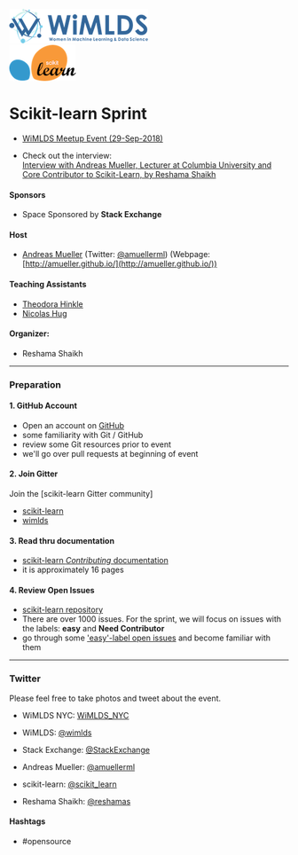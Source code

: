![wimlds](images/Logo-Blue-reduced.png)  
![scikit](images/scikit-learn-logo.png)

# Scikit-learn Sprint  
 
* [WiMLDS Meetup Event (29-Sep-2018)](https://www.meetup.com/NYC-Women-in-Machine-Learning-Data-Science/events/253593297/)  

* Check out the interview:    
[Interview with Andreas Mueller, Lecturer at Columbia University and Core Contributor to Scikit-Learn, by Reshama Shaikh](http://mlconf.com/interview-andreas-muller-lecturer-columbia-university-core-contributor-scikit-learn-reshama-shaikh/)

#### Sponsors  
* Space Sponsored by **Stack Exchange**  

#### Host
* [Andreas Mueller](https://www.linkedin.com/in/andreas-mueller-b370265a) (Twitter: [@amuellerml](https://twitter.com/amuellerml)) (Webpage:  [http://amueller.github.io/](http://amueller.github.io/))  

#### Teaching Assistants  
* [Theodora Hinkle](https://www.linkedin.com/in/theodora-hinkle-5b80a238/)
* [Nicolas Hug](https://www.linkedin.com/in/nicolas-hug/)

#### Organizer:
* Reshama Shaikh 

---

### Preparation

#### 1.  GitHub Account
- Open an account on [GitHub](https://github.com/)
- some familiarity with Git / GitHub 
- review some Git resources prior to event 
- we'll go over pull requests at beginning of event

#### 2.  Join Gitter
Join the [scikit-learn Gitter community]
* [scikit-learn](https://gitter.im/scikit-learn/home)
* [wimlds](https://gitter.im/scikit-learn/wimlds)

#### 3.  Read thru documentation 
* [scikit-learn *Contributing* documentation](http://scikit-learn.org/stable/developers/contributing.html)
* it is approximately 16 pages

#### 4.  Review Open Issues 
* [scikit-learn repository](https://github.com/scikit-learn/scikit-learn)
* There are over 1000 issues.  For the sprint, we will focus on issues with the labels:  **easy** and **Need Contributor**
* go through some ['easy'-label open issues](https://github.com/scikit-learn/scikit-learn/issues?q=is%3Aissue+is%3Aopen+label%3AEasy) and become familiar with them 

---

### Twitter

Please feel free to take photos and tweet about the event.

- WiMLDS NYC:  [WiMLDS_NYC](https://twitter.com/WiMLDS_NYC)

- WiMLDS:  [@wimlds](https://twitter.com/wimlds)

- Stack Exchange: [@StackExchange](https://twitter.com/StackExchange)

- Andreas Mueller:  [@amuellerml](https://twitter.com/amuellerml)

- scikit-learn:  [@scikit_learn](https://twitter.com/scikit_learn)

- Reshama Shaikh: [@reshamas](https://twitter.com/reshamas)

#### Hashtags

- #opensource
